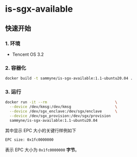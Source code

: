 # is-sgx-available

## 快速开始

### 1. 环境
- Tencent OS 3.2

### 2. 容器化
```bash
docker build -t sammyne/is-sgx-available:1.1-ubuntu20.04 .
```

### 3. 运行
```bash
docker run -it --rm                               \
  --device /dev/kmsg:/dev/kmsg                    \
  --device /dev/sgx_enclave:/dev/sgx/enclave      \
  --device /dev/sgx_provision:/dev/sgx/provision
  sammyne/is-sgx-available:1.1-ubuntu20.04
```

其中显示 EPC 大小的关键行样例如下
```bash
EPC size: 0x1fc0000000
```

表示 EPC 大小为 `0x1fc0000000` **字节**。
